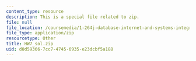 ```yaml
---
content_type: resource
description: This is a special file related to zip.
file: null
file_location: /coursemedia/1-264j-database-internet-and-systems-integration-technologies-fall-2013/d0d593667cc747456935e23dcbf5a188_HW7_sol.zip
file_type: application/zip
resourcetype: Other
title: HW7_sol.zip
uid: d0d59366-7cc7-4745-6935-e23dcbf5a188
---
```

